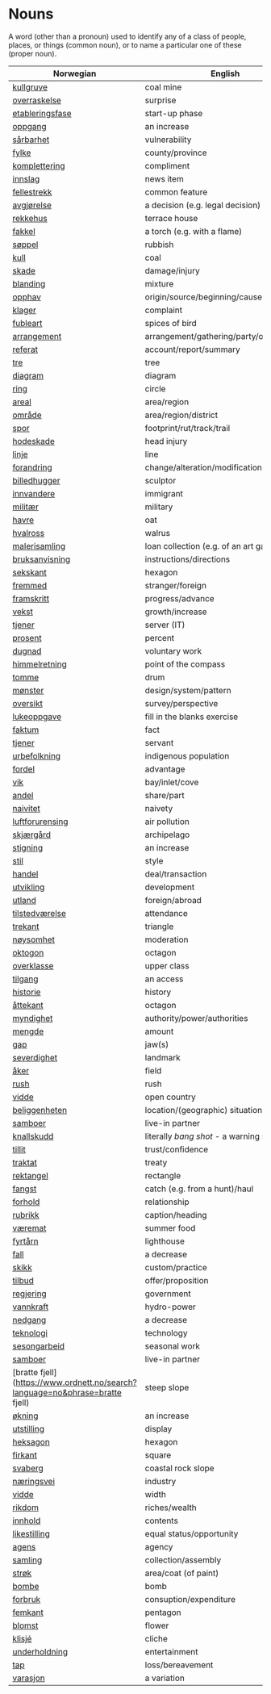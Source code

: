 # Nouns

A word (other than a pronoun) used to identify any of a class of people, places, or things (common noun), or to name a particular one of these (proper noun).

| Norwegian | English | Gender |
| --- | --- | --- |
| [kullgruve](https://www.ordnett.no/search?language=no&phrase=kullgruve) | coal mine | m |
| [overraskelse](https://www.ordnett.no/search?language=no&phrase=overraskelse) | surprise | m |
| [etableringsfase](https://www.ordnett.no/search?language=no&phrase=etableringsfase) | start-up phase | m |
| [oppgang](https://www.ordnett.no/search?language=no&phrase=oppgang) | an increase | m |
| [sårbarhet](https://www.ordnett.no/search?language=no&phrase=sårbarhet) | vulnerability | m |
| [fylke](https://www.ordnett.no/search?language=no&phrase=fylke) | county/province | i |
| [komplettering](https://www.ordnett.no/search?language=no&phrase=komplettering) | compliment | m |
| [innslag](https://www.ordnett.no/search?language=no&phrase=innslag) | news item | i |
| [fellestrekk](https://www.ordnett.no/search?language=no&phrase=fellestrekk) | common feature | i |
| [avgjørelse](https://www.ordnett.no/search?language=no&phrase=avgjørelse) | a decision (e.g. legal decision) | m |
| [rekkehus](https://www.ordnett.no/search?language=no&phrase=rekkehus) | terrace house | i |
| [fakkel](https://www.ordnett.no/search?language=no&phrase=fakkel) | a torch (e.g. with a flame) | m |
| [søppel](https://www.ordnett.no/search?language=no&phrase=søppel) | rubbish | i |
| [kull](https://www.ordnett.no/search?language=no&phrase=kull) | coal | i |
| [skade](https://www.ordnett.no/search?language=no&phrase=skade) | damage/injury | m |
| [blanding](https://www.ordnett.no/search?language=no&phrase=blanding) | mixture | m |
| [opphav](https://www.ordnett.no/search?language=no&phrase=opphav) | origin/source/beginning/cause | i |
| [klager](https://www.ordnett.no/search?language=no&phrase=klager) | complaint | m |
| [fubleart](https://www.ordnett.no/search?language=no&phrase=fubleart) | spices of bird | m/f |
| [arrangement](https://www.ordnett.no/search?language=no&phrase=arrangement) | arrangement/gathering/party/organisation | i |
| [referat](https://www.ordnett.no/search?language=no&phrase=referat) | account/report/summary | i |
| [tre](https://www.ordnett.no/search?language=no&phrase=tre) | tree | i |
| [diagram](https://www.ordnett.no/search?language=no&phrase=diagram) | diagram | i |
| [ring](https://www.ordnett.no/search?language=no&phrase=ring) | circle | m |
| [areal](https://www.ordnett.no/search?language=no&phrase=areal) | area/region | i |
| [område](https://www.ordnett.no/search?language=no&phrase=område) | area/region/district | i |
| [spor](https://www.ordnett.no/search?language=no&phrase=spor) | footprint/rut/track/trail | i |
| [hodeskade](https://www.ordnett.no/search?language=no&phrase=hodeskade) | head injury | m |
| [linje](https://www.ordnett.no/search?language=no&phrase=linje) | line | m |
| [forandring](https://www.ordnett.no/search?language=no&phrase=forandring) | change/alteration/modification | m |
| [billedhugger](https://www.ordnett.no/search?language=no&phrase=billedhugger) | sculptor | m |
| [innvandere](https://www.ordnett.no/search?language=no&phrase=innvandere) | immigrant | m |
| [militær](https://www.ordnett.no/search?language=no&phrase=militær) | military | m |
| [havre](https://www.ordnett.no/search?language=no&phrase=havre) | oat | m |
| [hvalross](https://www.ordnett.no/search?language=no&phrase=hvalross) | walrus | m |
| [malerisamling](https://www.ordnett.no/search?language=no&phrase=malerisamling) | loan collection (e.g. of an art gallery) | m |
| [bruksanvisning](https://www.ordnett.no/search?language=no&phrase=bruksanvisning) | instructions/directions | m |
| [sekskant](https://www.ordnett.no/search?language=no&phrase=sekskant) | hexagon | m |
| [fremmed](https://www.ordnett.no/search?language=no&phrase=fremmed) | stranger/foreign | m |
| [framskritt](https://www.ordnett.no/search?language=no&phrase=framskritt) | progress/advance | i |
| [vekst](https://www.ordnett.no/search?language=no&phrase=vekst) | growth/increase | m |
| [tjener](https://www.ordnett.no/search?language=no&phrase=tjener) | server (IT) | m |
| [prosent](https://www.ordnett.no/search?language=no&phrase=prosent) | percent | m |
| [dugnad](https://www.ordnett.no/search?language=no&phrase=dugnad) | voluntary work | m |
| [himmelretning](https://www.ordnett.no/search?language=no&phrase=himmelretning) | point of the compass | m |
| [tomme](https://www.ordnett.no/search?language=no&phrase=tomme) | drum | m |
| [mønster](https://www.ordnett.no/search?language=no&phrase=mønster) | design/system/pattern | i |
| [oversikt](https://www.ordnett.no/search?language=no&phrase=oversikt) | survey/perspective | m |
| [lukeoppgave](https://www.ordnett.no/search?language=no&phrase=lukeoppgave) | fill in the blanks exercise | m |
| [faktum](https://www.ordnett.no/search?language=no&phrase=faktum) | fact | i |
| [tjener](https://www.ordnett.no/search?language=no&phrase=tjener) | servant | m |
| [urbefolkning](https://www.ordnett.no/search?language=no&phrase=urbefolkning) | indigenous population | m |
| [fordel](https://www.ordnett.no/search?language=no&phrase=fordel) | advantage | m |
| [vik](https://www.ordnett.no/search?language=no&phrase=vik) | bay/inlet/cove | m |
| [andel](https://www.ordnett.no/search?language=no&phrase=andel) | share/part | m |
| [naivitet](https://www.ordnett.no/search?language=no&phrase=naivitet) | naivety | m |
| [luftforurensing](https://www.ordnett.no/search?language=no&phrase=luftforurensing) | air pollution | m |
| [skjærgård](https://www.ordnett.no/search?language=no&phrase=skjærgård) | archipelago | m |
| [stigning](https://www.ordnett.no/search?language=no&phrase=stigning) | an increase | m |
| [stil](https://www.ordnett.no/search?language=no&phrase=stil) | style | m |
| [handel](https://www.ordnett.no/search?language=no&phrase=handel) | deal/transaction | m |
| [utvikling](https://www.ordnett.no/search?language=no&phrase=utvikling) | development | m |
| [utland](https://www.ordnett.no/search?language=no&phrase=utland) | foreign/abroad | m |
| [tilstedværelse](https://www.ordnett.no/search?language=no&phrase=tilstedværelse) | attendance | i |
| [trekant](https://www.ordnett.no/search?language=no&phrase=trekant) | triangle | m |
| [nøysomhet](https://www.ordnett.no/search?language=no&phrase=nøysomhet) | moderation | m |
| [oktogon](https://www.ordnett.no/search?language=no&phrase=oktogon) | octagon | m |
| [overklasse](https://www.ordnett.no/search?language=no&phrase=overklasse) | upper class | m |
| [tilgang](https://www.ordnett.no/search?language=no&phrase=tilgang) | an access | i |
| [historie](https://www.ordnett.no/search?language=no&phrase=historie) | history | m/f |
| [åttekant](https://www.ordnett.no/search?language=no&phrase=åttekant) | octagon | m |
| [myndighet](https://www.ordnett.no/search?language=no&phrase=myndighet) | authority/power/authorities | m |
| [mengde](https://www.ordnett.no/search?language=no&phrase=mengde) | amount | m |
| [gap](https://www.ordnett.no/search?language=no&phrase=gap) | jaw(s) | m |
| [severdighet](https://www.ordnett.no/search?language=no&phrase=severdighet) | landmark | m |
| [åker](https://www.ordnett.no/search?language=no&phrase=åker) | field | m |
| [rush](https://www.ordnett.no/search?language=no&phrase=rush) | rush | i |
| [vidde](https://www.ordnett.no/search?language=no&phrase=vidde) | open country | m |
| [beliggenheten](https://www.ordnett.no/search?language=no&phrase=beliggenheten) | location/(geographic) situation | m/f |
| [samboer](https://www.ordnett.no/search?language=no&phrase=samboer) | live-in partner | m |
| [knallskudd](https://www.ordnett.no/search?language=no&phrase=knallskudd) | literally _bang shot_ - a warning shot gun | i |
| [tillit](https://www.ordnett.no/search?language=no&phrase=tillit) | trust/confidence | m |
| [traktat](https://www.ordnett.no/search?language=no&phrase=traktat) | treaty | m |
| [rektangel](https://www.ordnett.no/search?language=no&phrase=rektangel) | rectangle | i |
| [fangst](https://www.ordnett.no/search?language=no&phrase=fangst) | catch (e.g. from a hunt)/haul | m |
| [forhold](https://www.ordnett.no/search?language=no&phrase=forhold) | relationship | i |
| [rubrikk](https://www.ordnett.no/search?language=no&phrase=rubrikk) | caption/heading | m |
| [væremat](https://www.ordnett.no/search?language=no&phrase=væremat) | summer food | m |
| [fyrtårn](https://www.ordnett.no/search?language=no&phrase=fyrtårn) | lighthouse | i |
| [fall](https://www.ordnett.no/search?language=no&phrase=fall) | a decrease | i |
| [skikk](https://www.ordnett.no/search?language=no&phrase=skikk) | custom/practice | m |
| [tilbud](https://www.ordnett.no/search?language=no&phrase=tilbud) | offer/proposition | i |
| [regjering](https://www.ordnett.no/search?language=no&phrase=regjering) | government | m |
| [vannkraft](https://www.ordnett.no/search?language=no&phrase=vannkraft) | hydro-power | m |
| [nedgang](https://www.ordnett.no/search?language=no&phrase=nedgang) | a decrease | m |
| [teknologi](https://www.ordnett.no/search?language=no&phrase=teknologi) | technology | m |
| [sesongarbeid](https://www.ordnett.no/search?language=no&phrase=sesongarbeid) | seasonal work | i |
| [samboer](https://www.ordnett.no/search?language=no&phrase=samboer) | live-in partner | m |
| [bratte fjell](https://www.ordnett.no/search?language=no&phrase=bratte fjell) | steep slope | m |
| [økning](https://www.ordnett.no/search?language=no&phrase=økning) | an increase | m |
| [utstilling](https://www.ordnett.no/search?language=no&phrase=utstilling) | display | m |
| [heksagon](https://www.ordnett.no/search?language=no&phrase=heksagon) | hexagon | m |
| [firkant](https://www.ordnett.no/search?language=no&phrase=firkant) | square | m |
| [svaberg](https://www.ordnett.no/search?language=no&phrase=svaberg) | coastal rock slope | i |
| [næringsvei](https://www.ordnett.no/search?language=no&phrase=næringsvei) | industry | m |
| [vidde](https://www.ordnett.no/search?language=no&phrase=vidde) | width | m/f |
| [rikdom](https://www.ordnett.no/search?language=no&phrase=rikdom) | riches/wealth | m |
| [innhold](https://www.ordnett.no/search?language=no&phrase=innhold) | contents | i |
| [likestilling](https://www.ordnett.no/search?language=no&phrase=likestilling) | equal status/opportunity | m |
| [agens](https://www.ordnett.no/search?language=no&phrase=agens) | agency | m |
| [samling](https://www.ordnett.no/search?language=no&phrase=samling) | collection/assembly | m |
| [strøk](https://www.ordnett.no/search?language=no&phrase=strøk) | area/coat (of paint) | i |
| [bombe](https://www.ordnett.no/search?language=no&phrase=bombe) | bomb | m |
| [forbruk](https://www.ordnett.no/search?language=no&phrase=forbruk) | consuption/expenditure | i |
| [femkant](https://www.ordnett.no/search?language=no&phrase=femkant) | pentagon | m |
| [blomst](https://www.ordnett.no/search?language=no&phrase=blomst) | flower | m |
| [klisjé](https://www.ordnett.no/search?language=no&phrase=klisjé) | cliche | m |
| [underholdning](https://www.ordnett.no/search?language=no&phrase=underholdning) | entertainment | m |
| [tap](https://www.ordnett.no/search?language=no&phrase=tap) | loss/bereavement | i |
| [varasjon](https://www.ordnett.no/search?language=no&phrase=varasjon) | a variation | m |

